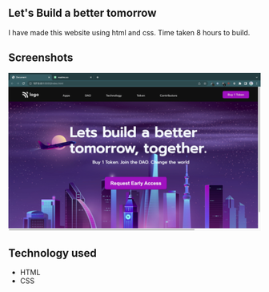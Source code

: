 ## Let's Build a better tomorrow 

I have made this website using html and css. Time taken 8 hours to build.

## Screenshots

![App Screenshot](Screenshot%202022-11-05%20at%2019.16.01.jpg)


## Technology used

- HTML  
- CSS

